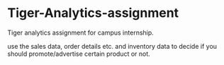 # Tiger-Analytics-assignment
Tiger analytics assignment for campus internship.

use the sales data, order details etc. and inventory data to decide 
if you should promote/advertise certain product or not.
